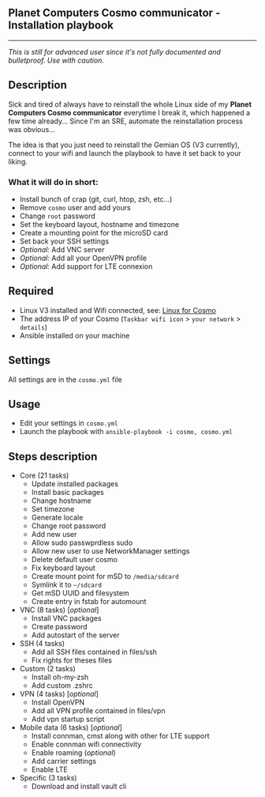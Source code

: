 ## Planet Computers Cosmo communicator - Installation playbook
---
*This is still for advanced user since it's not fully documented and bulletproof. Use with caution.*

## Description
Sick and tired of always have to reinstall the whole Linux side of my **Planet Computers Cosmo communicator** everytime I break it, which happened a few time already... Since I'm an SRE, automate the reinstallation process was obvious...

The idea is that you just need to reinstall the Gemian OS (V3 currently), connect to your wifi and launch the playbook to have it set back to your liking.

### What it will do in short:
- Install bunch of crap (git, curl, htop, zsh, etc...)
- Remove `cosmo` user and add yours
- Change `root` password
- Set the keyboard layout, hostname and timezone
- Create a mounting point for the microSD card
- Set back your SSH settings
- *Optional:* Add VNC server
- *Optional:* Add all your OpenVPN profile
- *Optional:* Add support for LTE connexion

## Required
- Linux V3 installed and Wifi connected, see: [Linux for Cosmo](https://support.planetcom.co.uk/index.php/Linux_for_Cosmo)
- The address IP of your Cosmo (`Taskbar wifi icon` > `your network` > `details`)
- Ansible installed on your machine

## Settings
All settings are in the `cosmo.yml` file

## Usage
- Edit your settings in `cosmo.yml`
- Launch the playbook with `ansible-playbook -i cosmo, cosmo.yml`

## Steps description
- Core (21 tasks)
  - Update installed packages
  - Install basic packages
  - Change hostname
  - Set timezone
  - Generate locale
  - Change root password
  - Add new user
  - Allow sudo passwprdless sudo
  - Allow new user to use NetworkManager settings
  - Delete default user cosmo
  - Fix keyboard layout
  - Create mount point for mSD to `/media/sdcard`
  - Symlink it to `~/sdcard`
  - Get mSD UUID and filesystem
  - Create entry in fstab for automount
- VNC (8 tasks) [*optional*]
  - Install VNC packages
  - Create password
  - Add autostart of the server
- SSH (4 tasks)
  - Add all SSH files contained in files/ssh
  - Fix rights for theses files
- Custom (2 tasks)
  - Install oh-my-zsh
  - Add custom .zshrc
- VPN (4 tasks) [*optional*]
  - Install OpenVPN
  - Add all VPN profile contained in files/vpn
  - Add vpn startup script
- Mobile data (6 tasks) [*optional*]
  - Install connman, cmst along with other for LTE support
  - Enable connman wifi connectivity
  - Enable roaming (*optional*)
  - Add carrier settings
  - Enable LTE
- Specific (3 tasks)
  - Download and install vault cli
